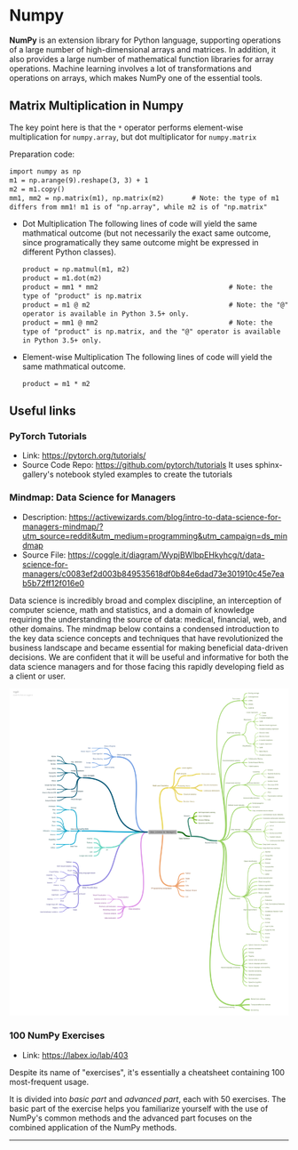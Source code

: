 # Numpy
**NumPy** is an extension library for Python language, supporting operations of a large number of high-dimensional arrays and matrices. In addition, it also provides a large number of mathematical function libraries for array operations. Machine learning involves a lot of transformations and operations on arrays, which makes NumPy one of the essential tools.

## Matrix Multiplication in Numpy

The key point here is that the `*` operator performs element-wise multiplication for `numpy.array`, but dot multiplicator for `numpy.matrix`

Preparation code:

    import numpy as np
    m1 = np.arange(9).reshape(3, 3) + 1                  
    m2 = m1.copy()
    mm1, mm2 = np.matrix(m1), np.matrix(m2)       # Note: the type of m1 differs from mm1! m1 is of "np.array", while m2 is of "np.matrix" 

* Dot Multiplication
    The following lines of code will yield the same mathmatical outcome (but not necessarily the exact same outcome, since programatically they same outcome might be expressed in different Python classes).

      product = np.matmul(m1, m2)
      product = m1.dot(m2)
      product = mm1 * mm2                                 # Note: the type of "product" is np.matrix
      product = m1 @ m2                                   # Note: the "@" operator is available in Python 3.5+ only.
      product = mm1 @ mm2                                 # Note: the type of "product" is np.matrix, and the "@" operator is available in Python 3.5+ only.
    
* Element-wise Multiplication
    The following lines of code will yield the same mathmatical outcome.

      product = m1 * m2

## Useful links

### PyTorch Tutorials
* Link: https://pytorch.org/tutorials/
* Source Code Repo: https://github.com/pytorch/tutorials
It uses sphinx-gallery's notebook styled examples to create the tutorials

### Mindmap: Data Science for Managers ###
* Description: https://activewizards.com/blog/intro-to-data-science-for-managers-mindmap/?utm_source=reddit&utm_medium=programming&utm_campaign=ds_mindmap
* Source File: https://coggle.it/diagram/WypjBWlbpEHkyhcg/t/data-science-for-managers/c0083ef2d003b849535618df0b84e6dad73e301910c45e7eab5b72ff12f016e0

Data science is incredibly broad and complex discipline, an interception of computer science, math and statistics, and a domain of knowledge requiring the understanding the source of data: medical, financial, web, and other domains. The mindmap below contains a condensed introduction to the key data science concepts and techniques that have revolutionized the business landscape and became essential for making beneficial data-driven decisions. We are confident that it will be useful and informative for both the data science managers and for those facing this rapidly developing field as a client or user.

![Mindmap: data science for managers](./data-science-for-managers.png)


### 100 NumPy Exercises
* Link: https://labex.io/lab/403

Despite its name of "exercises", it's essentially a cheatsheet containing 100 most-frequent usage. 

It is divided into _basic part_ and _advanced part_, each with 50 exercises. The basic part of the exercise helps you familiarize yourself with the use of NumPy's common methods and the advanced part focuses on the combined application of the NumPy methods. 

<html><hr /></html>

